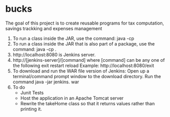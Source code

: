 # bucks
The goal of this project is to create reusable programs for tax computation, savings trackking and expenses management
1. To run a class inside the JAR, use the command: 
	java -cp <JAR Name.jar> <class name>
2. To run a class inside the JAR that is also part of a package, use the command: 
	java -cp <JAR Name.jar> <package name>.<class name>
3. http://localhost:8080 is Jenkins server. 
4. http://[jenkins-server]/[command] where [command] can be any one of the following
    exit
    restart
    reload
    Example: http://localhost:8080/exit	
5. To download and run the WAR file version of Jenkins: Open up a terminal/command prompt window to the download directory. 
	Run the command java -jar jenkins. war 
6. To do
	- Junit Tests
	- Host the application in an Apache Tomcat server
	- Rewrite the takeHome class so that it returns values rather than printing it.
